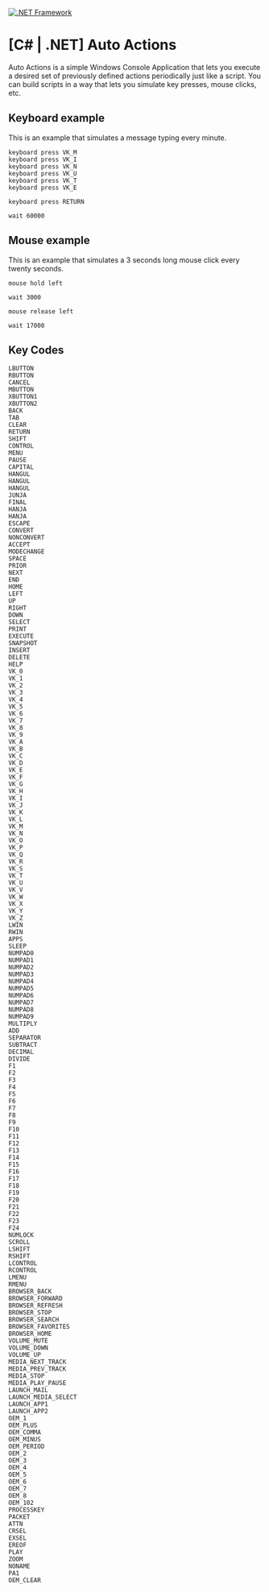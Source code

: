 [![.NET Framework](https://badgen.net/badge/Powered%20by/.NET/6134eb)](https://www.microsoft.com/es-es/download/details.aspx?id=55170)

# [C# | .NET] Auto Actions

Auto Actions is a simple Windows Console Application that lets you execute a desired set of previously defined actions periodically just like a script. You can build scripts in a way that lets you simulate key presses, mouse clicks, etc.

## Keyboard example

This is an example that simulates a message typing every minute.

```
keyboard press VK_M
keyboard press VK_I
keyboard press VK_N
keyboard press VK_U
keyboard press VK_T
keyboard press VK_E

keyboard press RETURN

wait 60000
```

## Mouse example

This is an example that simulates a 3 seconds long mouse click every twenty seconds.

```
mouse hold left

wait 3000

mouse release left

wait 17000
```

## Key Codes

```
LBUTTON
RBUTTON
CANCEL
MBUTTON
XBUTTON1
XBUTTON2
BACK
TAB
CLEAR
RETURN
SHIFT
CONTROL
MENU
PAUSE
CAPITAL
HANGUL
HANGUL
HANGUL
JUNJA
FINAL
HANJA
HANJA
ESCAPE
CONVERT
NONCONVERT
ACCEPT
MODECHANGE
SPACE
PRIOR
NEXT
END
HOME
LEFT
UP
RIGHT
DOWN
SELECT
PRINT
EXECUTE
SNAPSHOT
INSERT
DELETE
HELP
VK_0
VK_1
VK_2
VK_3
VK_4
VK_5
VK_6
VK_7
VK_8
VK_9
VK_A
VK_B
VK_C
VK_D
VK_E
VK_F
VK_G
VK_H
VK_I
VK_J
VK_K
VK_L
VK_M
VK_N
VK_O
VK_P
VK_Q
VK_R
VK_S
VK_T
VK_U
VK_V
VK_W
VK_X
VK_Y
VK_Z
LWIN
RWIN
APPS
SLEEP
NUMPAD0
NUMPAD1
NUMPAD2
NUMPAD3
NUMPAD4
NUMPAD5
NUMPAD6
NUMPAD7
NUMPAD8
NUMPAD9
MULTIPLY
ADD
SEPARATOR
SUBTRACT
DECIMAL
DIVIDE
F1
F2
F3
F4
F5
F6
F7
F8
F9
F10
F11
F12
F13
F14
F15
F16
F17
F18
F19
F20
F21
F22
F23
F24
NUMLOCK
SCROLL
LSHIFT
RSHIFT
LCONTROL
RCONTROL
LMENU
RMENU
BROWSER_BACK
BROWSER_FORWARD
BROWSER_REFRESH
BROWSER_STOP
BROWSER_SEARCH
BROWSER_FAVORITES
BROWSER_HOME
VOLUME_MUTE
VOLUME_DOWN
VOLUME_UP
MEDIA_NEXT_TRACK
MEDIA_PREV_TRACK
MEDIA_STOP
MEDIA_PLAY_PAUSE
LAUNCH_MAIL
LAUNCH_MEDIA_SELECT
LAUNCH_APP1
LAUNCH_APP2
OEM_1
OEM_PLUS
OEM_COMMA
OEM_MINUS
OEM_PERIOD
OEM_2
OEM_3
OEM_4
OEM_5
OEM_6
OEM_7
OEM_8
OEM_102
PROCESSKEY
PACKET
ATTN
CRSEL
EXSEL
EREOF
PLAY
ZOOM
NONAME
PA1
OEM_CLEAR
```